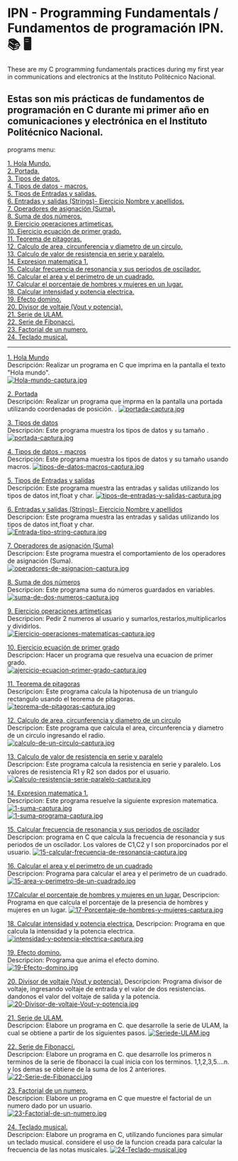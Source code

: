 # IPN - Programming Fundamentals  / Fundamentos de programación IPN. 📚 🖥️  
These are my C programming fundamentals practices during my first year in communications and electronics at the Instituto Politécnico Nacional.  

Estas son mis prácticas de fundamentos de programación en C durante mi primer año en comunicaciones y electrónica en el Instituto Politécnico Nacional.
-

programs menu:

[1. Hola Mundo.](https://github.com/Additrejo/IPN-Programming-Fundamentals/blob/main/01.Hola%20mundo.c)  
[2. Portada.](https://github.com/Additrejo/IPN-Programming-Fundamentals/blob/main/02.Portada.cpp)  
[3. Tipos de datos.](https://github.com/Additrejo/IPN-Programming-Fundamentals/blob/main/03.Tipos%20de%20datos.c)  
[4. Tipos de datos - macros.](https://github.com/Additrejo/IPN-Programming-Fundamentals/blob/main/04.Tipos%20de%20datos%20-%20macros.c)  
[5. Tipos de Entradas y salidas.](https://github.com/Additrejo/IPN-Programming-Fundamentals/blob/main/05.Tipos%20de%20entradas%20y%20salidas.c)  
[6. Entradas y salidas (Strings)- Ejercicio Nombre y apellidos.](https://github.com/Additrejo/IPN-Programming-Fundamentals/blob/main/06.Entrada%20tipo%20string.c)  
[7. Operadores de asignación (Suma).](https://github.com/Additrejo/IPN-Programming-Fundamentals/blob/main/07.Operadores%20de%20Asignacion.c)  
[8. Suma de dos números.](https://github.com/Additrejo/IPN-Programming-Fundamentals/blob/main/08.suma%20de%20dos%20n%C3%BAmeros.c)  
[9. Ejercicio operaciones artimeticas.](https://github.com/Additrejo/IPN-Programming-Fundamentals/blob/main/09.Ejercicio%20operaciones%20aritmeticas.c)  
[10. Ejercicio ecuación de primer grado.](https://github.com/Additrejo/IPN-Programming-Fundamentals/blob/main/10.%20Ejercicio%20ecuaci%C3%B3n%20primer%20grado.c)  
[11. Teorema de pitagoras.](https://github.com/Additrejo/IPN-Programming-Fundamentals/blob/main/11.Teorema%20de%20Pitagoras.c)  
[12. Calculo de area, circunferencia y diametro de un circulo.](https://github.com/Additrejo/IPN-Programming-Fundamentals/blob/main/12.Calculo%20de%20un%20circulo.c)  
[13. Calculo de valor de resistencia en serie y paralelo.](https://github.com/Additrejo/IPN-Programming-Fundamentals/blob/main/13.Calculo%20resistencias%20en%20serie%20y%20paralelo.c)  
[14. Expresion matematica 1.](https://github.com/Additrejo/IPN-Programming-Fundamentals/blob/main/14.Expresion%20matematica.c)  
[15. Calcular frecuencia de resonancia y sus periodos de oscilador.](https://github.com/Additrejo/IPN-Programming-Fundamentals/blob/main/15.Frecuencia%20de%20resonancia%20y%20periodos%20de%20un%20oscilador.c)  
[16. Calcular el area y el perimetro de un cuadrado.](https://github.com/Additrejo/IPN-Programming-Fundamentals/blob/main/16.Calcular%20area%20y%20perimetro%20de%20un%20cuadrado.c)  
[17. Calcular el porcentaje de hombres y mujeres en un lugar.](https://github.com/Additrejo/IPN-Programming-Fundamentals/blob/main/17.Porcentaje%20de%20hombres%20y%20mujeres.c)  
[18. Calcular intensidad y potencia electrica.](https://github.com/Additrejo/IPN-Programming-Fundamentals/blob/main/18.Intencidad%20y%20potencia%20electrica.c)  
[19. Efecto domino.](https://github.com/Additrejo/IPN-Programming-Fundamentals/blob/main/19.Efecto%20domino.c)  
[20. Divisor de voltaje (Vout y potencia).](https://github.com/Additrejo/IPN-Programming-Fundamentals/blob/main/20.Divisor%20de%20voltaje%20(Vout%20y%20Potencia).c)  
[21. Serie de ULAM.](https://github.com/Additrejo/IPN-Programming-Fundamentals/blob/main/21.Serie%20de%20ULAM.c)  
[22. Serie de Fibonacci.](https://github.com/Additrejo/IPN-Programming-Fundamentals/blob/main/22.Serie%20de%20Fibonacci.c)  
[23. Factorial de un numero.](https://github.com/Additrejo/IPN-Programming-Fundamentals/blob/main/23.Factorial%20de%20un%20numero.c)  
[24. Teclado musical.](https://github.com/Additrejo/IPN-Programming-Fundamentals/blob/main/24.Teclado%20musical.c)  


---
[1. Hola Mundo](https://github.com/Additrejo/IPN-Programming-Fundamentals/blob/main/01.Hola%20mundo.c)  
Descripción: Realizar un programa en C que imprima en la pantalla el texto "Hola mundo".  
[![Hola-mundo-captura.jpg](https://i.postimg.cc/RFkmrsRJ/Hola-mundo-captura.jpg)](https://postimg.cc/VrWpnF2z)

[2. Portada](https://github.com/Additrejo/IPN-Programming-Fundamentals/blob/main/02.Portada.cpp)  
Descripción: Realizar un programa que imprma en la pantalla una portada utilizando coordenadas de posición. .
[![portada-captura.jpg](https://i.postimg.cc/SRnG9VFd/portada-captura.jpg)](https://postimg.cc/Zvh3t8qv)

[3. Tipos de datos](https://github.com/Additrejo/IPN-Programming-Fundamentals/blob/main/03.Tipos%20de%20datos.c)  
Descripción: Este programa muestra los tipos de datos y su tamaño .
[![portada-captura.jpg](https://i.postimg.cc/fRMkVyhq/tipos-de-datos-captura.jpg)](https://postimg.cc/3db36KN2)

[4. Tipos de datos - macros](https://github.com/Additrejo/IPN-Programming-Fundamentals/blob/main/04.Tipos%20de%20datos%20-%20macros.c)  
Descripción: Este programa muestra los tipos de datos y su tamaño usando macros.
[![tipos-de-datos-macros-captura.jpg](https://i.postimg.cc/Xq74VG59/tipos-de-datos-macros-captura.jpg)](https://postimg.cc/5YGZgtnt)

[5. Tipos de Entradas y salidas](https://github.com/Additrejo/IPN-Programming-Fundamentals/blob/main/05.Tipos%20de%20entradas%20y%20salidas.c)  
Descripción: Este programa muestra las entradas y salidas utilizando los tipos de datos int,float y char.
[![tipos-de-entradas-y-salidas-captura.jpg](https://i.postimg.cc/c4t463jc/tipos-de-entradas-y-salidas-captura.jpg)](https://postimg.cc/qz0d5Npt)

[6. Entradas y salidas (Strings)- Ejercicio Nombre y apellidos](https://github.com/Additrejo/IPN-Programming-Fundamentals/blob/main/06.Entrada%20tipo%20string.c)  
Descripcion: Este programa muestra las entradas y salidas utilizando los tipos de datos int,float y char.  
[![Entrada-tipo-string-captura.jpg](https://i.postimg.cc/gkYRLm8J/Entrada-tipo-string-captura.jpg)](https://postimg.cc/V5V53y7Q)

[7. Operadores de asignación (Suma)](https://github.com/Additrejo/IPN-Programming-Fundamentals/blob/main/07.Operadores%20de%20Asignacion.c)  
Descripcion: Este programa muestra el comportamiento de los operadores de asignación (Suma).  
[![operadores-de-asignacion-captura.jpg](https://i.postimg.cc/T2L0Rrg9/operadores-de-asignacion-captura.jpg)](https://postimg.cc/5jJLgQPY)

[8. Suma de dos números](https://github.com/Additrejo/IPN-Programming-Fundamentals/blob/main/08.suma%20de%20dos%20n%C3%BAmeros.c)  
Descripcion: Este programa suma do números guardados en variables.  
[![suma-de-dos-numeros-captura.jpg](https://i.postimg.cc/YqVhtWN1/suma-de-dos-numeros-captura.jpg)](https://postimg.cc/rK18JzPm)

[9. Ejercicio operaciones artimeticas](https://github.com/Additrejo/IPN-Programming-Fundamentals/blob/main/09.Ejercicio%20operaciones%20aritmeticas.c)  
Descripcion: Pedir 2 numeros al usuario y sumarlos,restarlos,multiplicarlos y dividirlos.  
[![Ejercicio-operaciones-matematicas-captura.jpg](https://i.postimg.cc/PJw4f8VN/Ejercicio-operaciones-matematicas-captura.jpg)](https://postimg.cc/V0zMD58c) 

[10. Ejercicio ecuación de primer grado](https://github.com/Additrejo/IPN-Programming-Fundamentals/blob/main/10.%20Ejercicio%20ecuaci%C3%B3n%20primer%20grado.c)  
Descripcion: Hacer un programa que resuelva una ecuacion de primer grado.  
[![ajercicio-ecuacion-primer-grado-captura.jpg](https://i.postimg.cc/CKRfVpQx/ajercicio-ecuacion-primer-grado-captura.jpg)](https://postimg.cc/B8Gvxk3r)  

[11. Teorema de pitagoras](https://github.com/Additrejo/IPN-Programming-Fundamentals/blob/main/11.Teorema%20de%20Pitagoras.c)  
Descripcion: Este programa calcula la hipotenusa de un triangulo rectangulo usando el teorema de pitagoras.  
[![teorema-de-pitagoras-captura.jpg](https://i.postimg.cc/Pq4prxCn/teorema-de-pitagoras-captura.jpg)](https://postimg.cc/4KYNWXvW)  

[12. Calculo de area, circunferencia y diametro de un circulo](https://github.com/Additrejo/IPN-Programming-Fundamentals/blob/main/12.Calculo%20de%20un%20circulo.c)  
Descripcion: Este programa que calcula el area, circunferencia y diametro de un circulo ingresando el radio.  
[![calculo-de-un-circulo-captura.jpg](https://i.postimg.cc/JhnD08Zy/calculo-de-un-circulo-captura.jpg)](https://postimg.cc/Yv5qDJXk)  

[13. Calculo de valor de resistencia en serie y paralelo](https://github.com/Additrejo/IPN-Programming-Fundamentals/blob/main/12.Calculo%20de%20un%20circulo.c)  
Descripcion: Este programa calcula la resistencia en serie y paralelo. Los valores de resistencia R1 y R2 son dados por el usuario.  
[![Calculo-resistencia-serie-paralelo-captura.jpg](https://i.postimg.cc/h4bSkwQN/Calculo-resistencia-serie-paralelo-captura.jpg)](https://postimg.cc/7bh87KVN)  

[14. Expresion matematica 1.](https://github.com/Additrejo/IPN-Programming-Fundamentals/blob/main/14.%20expresion%20matematica%201.c)  
Descripcion: Este programa resuelve la siguiente expresion matematica.  
[![1-suma-captura.jpg](https://i.postimg.cc/9XdJ6D48/1-suma-captura.jpg)](https://postimg.cc/vDmr9Htf)  
[![1-suma-programa-captura.jpg](https://i.postimg.cc/T1sw7dXr/1-suma-programa-captura.jpg)](https://postimg.cc/vxWbDdTB)

[15. Calcular frecuencia de resonancia y sus periodos de oscilador](https://github.com/Additrejo/IPN-Programming-Fundamentals/blob/main/15.Frecuencia%20de%20resonancia%20y%20periodos%20de%20un%20oscilador.c)  
Descripcion: programa en C que calcula la frecuencia de resonancia y sus periodos de un oscilador. Los valores de C1,C2 y l son proporcinados por el usuario.
[![15-calcular-frecuencia-de-resonancia-captura.jpg](https://i.postimg.cc/25yVFd7B/15-calcular-frecuencia-de-resonancia-captura.jpg)](https://postimg.cc/xkrf9z70)

[16. Calcular el area y el perimetro de un cuadrado](https://github.com/Additrejo/IPN-Programming-Fundamentals/blob/main/16.Calcular%20area%20y%20perimetro%20de%20un%20cuadrado.c)  
Descripcion: Programa para calcular el area y el perimetro de un cuadrado.
[![15-area-y-perimetro-de-un-cuadrado.jpg](https://i.postimg.cc/1tC15Vj0/15-area-y-perimetro-de-un-cuadrado.jpg)](https://postimg.cc/1nqjvXP4)

[17.Calcular el porcentaje de hombres y mujeres en un lugar.](https://github.com/Additrejo/IPN-Programming-Fundamentals/blob/main/17.Porcentaje%20de%20hombres%20y%20mujeres.c)
Descripcion: Programa en que calcula el porcentaje de la presencia de hombres y mujeres en un lugar.
[![17-Porcentaje-de-hombres-y-mujeres-captura.jpg](https://i.postimg.cc/tgDFJ9tt/17-Porcentaje-de-hombres-y-mujeres-captura.jpg)](https://postimg.cc/kV62h3HB)

[18. Calcular intensidad y potencia electrica.](https://github.com/Additrejo/IPN-Programming-Fundamentals/blob/main/17.Porcentaje%20de%20hombres%20y%20mujeres.c)
Descripcion: Programa en que calcula la intensidad y la potencia electrica.
[![intensidad-y-potencia-electrica-captura.jpg](https://i.postimg.cc/VLfhYcZh/intensidad-y-potencia-electrica-captura.jpg)](https://postimg.cc/JtFxqSL3)

[19. Efecto domino.](https://github.com/Additrejo/IPN-Programming-Fundamentals/blob/main/19.Efecto%20domino.c)  
Descripcion: Programa que anima el efecto domino.
[![19-Efecto-domino.jpg](https://i.postimg.cc/25gy4DKj/19-Efecto-domino.jpg)](https://postimg.cc/1gcyQLSb)

[20. Divisor de voltaje (Vout y potencia).](https://github.com/Additrejo/IPN-Programming-Fundamentals/blob/main/20.Divisor%20de%20voltaje%20(Vout%20y%20Potencia).c)
Descripcion: Programa divisor de voltaje, ingresando voltaje de entrada y el valor de dos resistencias. dandonos el valor del voltaje de salida y la potencia.
[![20-Divisor-de-voltaje-Vout-y-potencia.jpg](https://i.postimg.cc/VsVGnHYG/20-Divisor-de-voltaje-Vout-y-potencia.jpg)](https://postimg.cc/NLRkwD2m)  

[21. Serie de ULAM.](https://github.com/Additrejo/IPN-Programming-Fundamentals/blob/main/21.Serie%20de%20ULAM.c)  
Descripcion: Elabore un programa en C. que desarrolle la serie de ULAM, la cual se obtiene a partir de los siguientes pasos.
[![Seriede-ULAM.jpg](https://i.postimg.cc/zvRXn9Fr/Seriede-ULAM.jpg)](https://postimg.cc/ct0SWkz9)  

[22. Serie de Fibonacci.](https://github.com/Additrejo/IPN-Programming-Fundamentals/blob/main/22.Serie%20de%20Fibonacci.c)  
Descripcion: Elabore un programa en C. que desarrolle los primeros n terminos de la serie de fibonacci
la cual inicia con los terminos. 1,1,2,3,5....n. y los demas se obtiene de la suma de los 2 anteriores.
[![22-Serie-de-Fibonacci.jpg](https://i.postimg.cc/GmJGNh49/22-Serie-de-Fibonacci.jpg)](https://postimg.cc/9D0Dw2tj)  

[23. Factorial de un numero.](https://github.com/Additrejo/IPN-Programming-Fundamentals/blob/main/23.Factorial%20de%20un%20numero.c)  
Descripcion: Elabore un programa en C que muestre el factorial de un numero dado por un usuario.  
[![23-Factorial-de-un-numero.jpg](https://i.postimg.cc/TYrKYdrx/23-Factorial-de-un-numero.jpg)](https://postimg.cc/4mxfWTL2)

[24. Teclado musical.](https://github.com/Additrejo/IPN-Programming-Fundamentals/blob/main/24.Teclado%20musical.c)  
Descripcion: Elabore un programa en C, utilizando funciones para simular un teclado musical.
considere el uso de la funcion creada para calcular la frecuencia de las notas musicales.
[![24-Teclado-musical.jpg](https://i.postimg.cc/PqFxFPkW/24-Teclado-musical.jpg)](https://postimg.cc/Ff3NYFzz)
